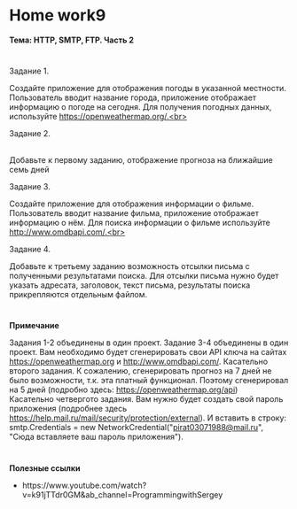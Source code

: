 # <b>Home work9

Тема: HTTP, SMTP, FTP. Часть 2</b><br>

#

Задание 1.<br>

Создайте приложение для отображения погоды в указанной местности. Пользователь вводит название города, приложение отображает информацию о погоде на сегодня. Для получения погодных данных, используйте https://openweathermap.org/.<br>


Задание 2.<br><br>

Добавьте к первому заданию, отображение прогноза на ближайшие семь дней<br>

Задание 3.<br>

Создайте приложение для отображения информации о фильме. Пользователь вводит название фильма, приложение отображает информацию о нём. Для поиска информации о фильме используйте http://www.omdbapi.com/.<br>

Задание 4.<br>

Добавьте к третьему заданию возможность отсылки письма с полученными результатами поиска. Для отсылки письма нужно будет указать адресата, заголовок, текст письма, результаты поиска прикрепляются отдельным файлом.<br>


# 

<b>Примечание</b><br>

Задания 1-2 объединены в один проект. Задание 3-4 объединены в один проект. Вам необходимо будет сгенерировать свои API ключа на сайтах https://openweathermap.org и http://www.omdbapi.com/. Касательно второго задания. К сожалению, сгенерировать прогноз на 7 дней не было возможности, т.к. эта платный функционал. Поэтому сгенерировал на 5 дней (подробно здесь: https://openweathermap.org/api)<br>
Касательно четвергото задания. Вам нужно будет создать свой пароль приложения (подробнее здесь https://help.mail.ru/mail/security/protection/external). И вставить в строку: smtp.Credentials = new NetworkCredential("pirat03071988@mail.ru", "Сюда вставляете ваш пароль приложения").

# 

<b>Полезные ссылки</b><br>

<ul>
<li>https://www.youtube.com/watch?v=k91jTTdr0GM&ab_channel=ProgrammingwithSergey</li>
</ul>
